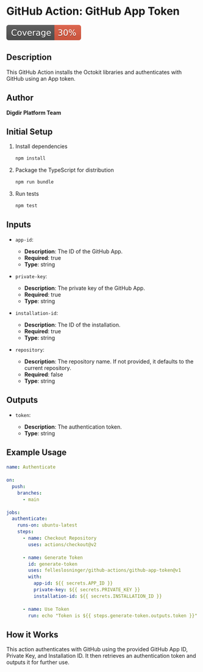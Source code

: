 # GitHub Action: GitHub App Token

[![Coverage](./badges/coverage.svg)](./badges/coverage.svg)

## Description

This GitHub Action installs the Octokit libraries and authenticates with GitHub
using an App token.

## Author

**Digdir Platform Team**

## Initial Setup

1. Install dependencies

   ```bash
   npm install
   ```

1. Package the TypeScript for distribution

   ```bash
   npm run bundle
   ```

1. Run tests

   ```bash
   npm test
   ```

## Inputs

- `app-id`:

  - **Description**: The ID of the GitHub App.
  - **Required**: true
  - **Type**: string

- `private-key`:

  - **Description**: The private key of the GitHub App.
  - **Required**: true
  - **Type**: string

- `installation-id`:

  - **Description**: The ID of the installation.
  - **Required**: true
  - **Type**: string

- `repository`:

  - **Description**: The repository name. If not provided, it defaults to the
    current repository.
  - **Required**: false
  - **Type**: string

## Outputs

- `token`:

  - **Description**: The authentication token.
  - **Type**: string

## Example Usage

```yaml
name: Authenticate

on:
  push:
    branches:
      - main

jobs:
  authenticate:
    runs-on: ubuntu-latest
    steps:
      - name: Checkout Repository
        uses: actions/checkout@v2

      - name: Generate Token
        id: generate-token
        uses: felleslosninger/github-actions/github-app-token@v1
        with:
          app-id: ${{ secrets.APP_ID }}
          private-key: ${{ secrets.PRIVATE_KEY }}
          installation-id: ${{ secrets.INSTALLATION_ID }}

      - name: Use Token
        run: echo "Token is ${{ steps.generate-token.outputs.token }}"
```

## How it Works

This action authenticates with GitHub using the provided GitHub App ID, Private
Key, and Installation ID. It then retrieves an authentication token and outputs
it for further use.
